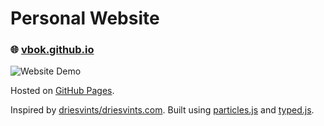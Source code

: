 # Personal Website

### 🌐 [vbok.github.io](https://vbok.github.io/)

![Website Demo](img/demo.gif)

Hosted on [GitHub Pages](https://pages.github.com/). 

Inspired by [driesvints/driesvints.com](https://github.com/driesvints/driesvints.com). Built using [particles.js](https://github.com/VincentGarreau/particles.js/) and [typed.js](https://github.com/mattboldt/typed.js/).
